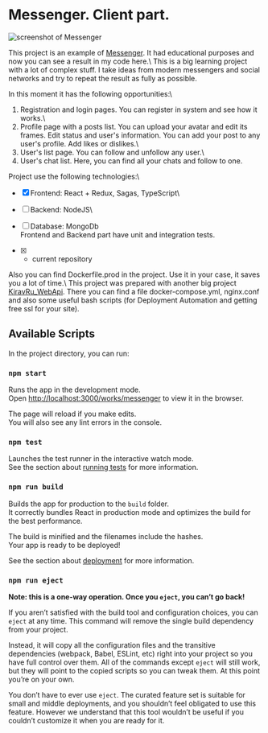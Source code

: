 # Messenger. Client part.

![screenshot of Messenger](https://kirav.ru/images/articles/images_for_github/messenger_client/20220722152800screen-messenger-min.jpg)

This project is an example of [Messenger](https://kirav.ru/works/messenger/). It had educational purposes and now you can see a result in my code here.\ 
This is a big learning project with a lot of complex stuff. I take ideas from modern messengers and social networks and try to repeat the result as fully as possible.

In this moment it has the following opportunities:\
1) Registration and login pages. You can register in system and see how it works.\
2) Profile page with a posts list. You can upload your avatar and edit its frames. Edit status and user's information. You can add your post to any user's profile. Add likes or dislikes.\
3) User's list page. You can follow and unfollow any user.\
4) User's chat list. Here, you can find all your chats and follow to one.

Project use the following technologies:\
- [x] Frontend: React + Redux, Sagas, TypeScript\
- [ ] Backend: NodeJS\
- [ ] Database: MongoDb\
Frontend and Backend part have unit and integration tests.

- [x] - current repository

Also you can find Dockerfile.prod in the project. Use it in your case, it saves you a lot of time.\ 
This project was prepared with another big project [KiravRu_WebApi](https://github.com/NikitaKirav/KiravRu_WebApi). There you can find a file docker-compose.yml, nginx.conf and also some useful bash scripts (for Deployment Automation and getting free ssl for your site).

## Available Scripts

In the project directory, you can run:

### `npm start`

Runs the app in the development mode.\
Open [http://localhost:3000/works/messenger](http://localhost:3000/works/messenger) to view it in the browser.

The page will reload if you make edits.\
You will also see any lint errors in the console.

### `npm test`

Launches the test runner in the interactive watch mode.\
See the section about [running tests](https://facebook.github.io/create-react-app/docs/running-tests) for more information.

### `npm run build`

Builds the app for production to the `build` folder.\
It correctly bundles React in production mode and optimizes the build for the best performance.

The build is minified and the filenames include the hashes.\
Your app is ready to be deployed!

See the section about [deployment](https://facebook.github.io/create-react-app/docs/deployment) for more information.

### `npm run eject`

**Note: this is a one-way operation. Once you `eject`, you can’t go back!**

If you aren’t satisfied with the build tool and configuration choices, you can `eject` at any time. This command will remove the single build dependency from your project.

Instead, it will copy all the configuration files and the transitive dependencies (webpack, Babel, ESLint, etc) right into your project so you have full control over them. All of the commands except `eject` will still work, but they will point to the copied scripts so you can tweak them. At this point you’re on your own.

You don’t have to ever use `eject`. The curated feature set is suitable for small and middle deployments, and you shouldn’t feel obligated to use this feature. However we understand that this tool wouldn’t be useful if you couldn’t customize it when you are ready for it.
